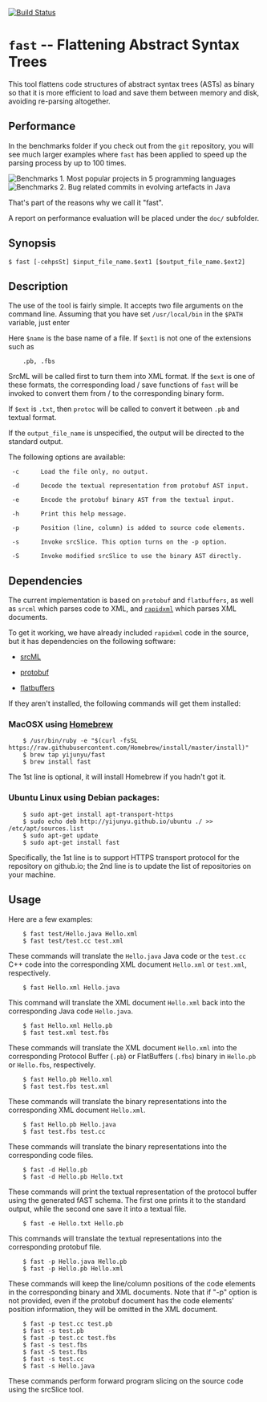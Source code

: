 [![Build Status](https://travis-ci.org/yijunyu/fast.svg?branch=master)](https://travis-ci.org/yijunyu/fast)
# `fast` -- Flattening Abstract Syntax Trees
This tool flattens code structures of abstract syntax trees (ASTs) as binary so that it is more efficient to load and save them between memory and disk, avoiding re-parsing altogether.

## Performance
In the benchmarks folder if you check out from the `git` repository, you will see much larger examples where `fast` has been applied to speed up the parsing process by up to 100 times. 

![Benchmarks 1. Most popular projects in 5 programming languages](https://github.com/yijunyu/fast/raw/master/benchmarks/benchmarks1.png "The projects are selected from those with the most stars on GitHub.") ![Benchmarks 2. Bug related commits in evolving artefacts in Java](https://github.com/yijunyu/fast/raw/master/benchmarks/benchmarks2.png "The projects are selected from academic studies on the bug localization problems.")

That's part of the reasons why we call it "fast".

A report on performance evaluation will be placed under the `doc/` subfolder.

## Synopsis

```
$ fast [-cehpsSt] $input_file_name.$ext1 [$output_file_name.$ext2]
```

## Description
The use of the tool is fairly simple. It accepts two file arguments on the command line.
Assuming that you have set `/usr/local/bin` in the `$PATH` variable, just enter

Here `$name` is the base name of a file. If `$ext1` is not one of the extensions such as
```
	.pb, .fbs
```
SrcML will be called first to turn them into XML format. If the `$ext` 
is one of these formats, the corresponding load / save functions of
`fast` will be invoked to convert them from / to the corresponding binary form.

If `$ext` is `.txt`, then `protoc` will be called to convert it between `.pb` and textual format.

If the `output_file_name` is unspecified, the output will be directed to the standard output.

The following options are available:

     -c      Load the file only, no output.

     -d      Decode the textual representation from protobuf AST input.

     -e      Encode the protobuf binary AST from the textual input.

     -h      Print this help message.

     -p      Position (line, column) is added to source code elements.

     -s      Invoke srcSlice. This option turns on the -p option.

     -S      Invoke modified srcSlice to use the binary AST directly.


## Dependencies
The current implementation is based on `protobuf` and `flatbuffers`, as well as `srcml` which parses code to XML, and [`rapidxml`](https://github.com/dwd/rapidxml) which parses XML documents.

To get it working, we have already included `rapidxml` code in the source, but it has dependencies on the following software:

* [srcML](http://www.srcml.org/)

* [protobuf](https://github.com/google/protobuf)

* [flatbuffers](https://github.com/google/flatbuffers)

If they aren't installed, the following commands will get them installed:
### MacOSX using [Homebrew](https://brew.sh/) 
```
	$ /usr/bin/ruby -e "$(curl -fsSL https://raw.githubusercontent.com/Homebrew/install/master/install)"
	$ brew tap yijunyu/fast
	$ brew install fast
```
The 1st line is optional, it will install Homebrew if you hadn't got it.
### Ubuntu Linux using Debian packages:
```
	$ sudo apt-get install apt-transport-https
	$ sudo echo deb http://yijunyu.github.io/ubuntu ./ >> /etc/apt/sources.list
	$ sudo apt-get update
	$ sudo apt-get install fast
```
Specifically, the 1st line is to support HTTPS transport protocol for the repository on github.io; 
the 2nd line is to update the list of repositories on your machine.
## Usage
Here are a few examples:
```
	$ fast test/Hello.java Hello.xml
	$ fast test/test.cc test.xml
```
These commands will translate the `Hello.java` Java code or the `test.cc` C++ code
into the corresponding XML document `Hello.xml` or `test.xml`, respectively.
```
	$ fast Hello.xml Hello.java
```
This command will translate the XML document `Hello.xml` back into the corresponding Java code `Hello.java`.
```
	$ fast Hello.xml Hello.pb
	$ fast test.xml test.fbs
```
These commands will translate the XML document `Hello.xml` into the corresponding Protocol Buffer (`.pb`) or 
FlatBuffers (`.fbs`) binary in `Hello.pb` or `Hello.fbs`, respectively.
```
	$ fast Hello.pb Hello.xml
	$ fast test.fbs test.xml
```
These commands will translate the binary representations into the corresponding XML document `Hello.xml`.
```
	$ fast Hello.pb Hello.java
	$ fast test.fbs test.cc
```
These commands will translate the binary representations into the corresponding code files. 
```
	$ fast -d Hello.pb
	$ fast -d Hello.pb Hello.txt
```
These commands will print the textual representation of the protocol buffer using the generated fAST schema.
The first one prints it to the standard output, while the second one save it into a textual file.
```
	$ fast -e Hello.txt Hello.pb
```
This commands will translate the textual representations into the corresponding protobuf file. 
```
	$ fast -p Hello.java Hello.pb
	$ fast -p Hello.pb Hello.xml
```
These commands will keep the line/column positions of the code elements in the
corresponding binary and XML documents.  Note that if "-p" option is not
provided, even if the protobuf document has the code elements' position
information, they will be omitted in the XML document.
```
	$ fast -p test.cc test.pb
	$ fast -s test.pb
	$ fast -p test.cc test.fbs
	$ fast -s test.fbs
	$ fast -S test.fbs
	$ fast -s test.cc
	$ fast -s Hello.java
```
These commands perform forward program slicing on the source code using the srcSlice tool. 
